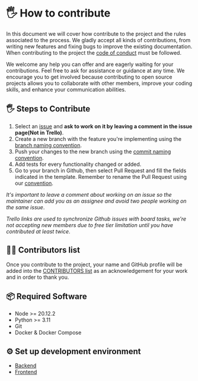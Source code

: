 # 🖐️ How to contribute

In this document we will cover how contribute to the project and the rules associated to the process. We gladly accept all kinds of contributions, from writing new features and fixing bugs to improve the existing documentation. When contributing to the project the [code of conduct](../CODE_OF_CONDUCT.md) must be followed.

We welcome any help you can offer and are eagerly waiting for your contributions.
Feel free to ask for assistance or guidance at any time. We encourage you to get involved because contributing to open source projects allows you to collaborate with other members,
improve your coding skills, and enhance your communication abilities.

## 🖐️ Steps to Contribute

1. Select an [issue](https://github.com/AntonioMrtz/SpotifyElectron/issues) and **ask to work on it by leaving a comment in the issue page(Not in Trello)**.
2. Create a new branch with the feature you're implementing using the [branch naming convention](Git-Convention.md).
3. Push your changes to the new branch using the [commit naming convention](Git-Convention.md).
4. Add tests for every functionality changed or added.
5. Go to your branch in Github, then select Pull Request and fill the fields indicated in the template. Remember to rename the Pull Request using our [convention](Git-Convention.md).

_It's important to leave a comment about working on an issue so the maintainer can add you as an assignee and avoid two people working on the same issue_.

_Trello links are used to synchronize Github issues with board tasks, we're not accepting new members due to free tier limitation until you have contributed at least twice_.
## 🙍‍♂️ Contributors list

Once you contribute to the project, your name and GitHub profile will be added into the [CONTRIBUTORS list](../CONTRIBUTORS.md) as an acknowledgement for your work and in order to thank you.

## 📦 Required Software

- Node >= 20.12.2
- Python >= 3.11
- Git
- Docker & Docker Compose

## ⚙ Set up development environment

- [Backend](backend/SETUP.md)
- [Frontend](frontend/SETUP.md)
